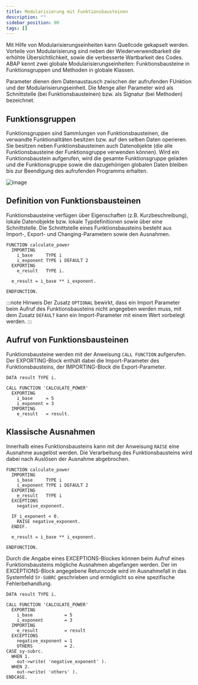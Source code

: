 ```yaml
---
title: Modularisierung mit Funktionsbausteinen
description: ""
sidebar_position: 90
tags: []
---
```


Mit Hilfe von Modularisierungseinheiten kann Quellcode gekapselt werden. Vorteile von Modularisierung sind neben der Wiederverwendbarkeit die erhöhte Übersichtlichkeit, sowie die verbesserte Wartbarkeit des Codes. ABAP kennt zwei globale
Modularisierungseinheiten: Funktionsbausteine in Funktionsgruppen und Methoden in globale Klassen.

Parameter dienen dem Datenaustausch zwischen der aufrufenden FUnktion und der Modularisierungseinheit. Die Menge aller Parameter wird als Schnittstelle (bei Funktionsbausteinen) bzw. als Signatur (bei Methoden) bezeichnet.

## Funktionsgruppen

Funktionsgruppen sind Sammlungen von Funktionsbausteinen, die verwandte Funktionalitäten besitzen bzw. auf den selben Daten operieren. Sie besitzen neben Funktionsbausteinen auch Datenobjekte (die alle Funktionsbausteine der Funktionsgruppe verwenden können).
Wird ein Funktionsbaustein aufgerufen, wird die gesamte Funktionsgruppe geladen und die Funktionsgruppe sowie die dazugehörigen globalen Daten bleiben bis zur Beendigung des aufrufenden Programms erhalten.

![image](https://user-images.githubusercontent.com/47243617/210174065-db8aa422-15b0-4d57-afa0-838a5ec31c6f.png)

## Definition von Funktionsbausteinen

Funktionsbausteine verfügen über Eigenschaften (z.B. Kurzbeschreibung), lokale Datenobjekte bzw. lokale Typdefinitionen sowie über eine Schnittstelle. Die Schnittstelle eines Funktionsbausteins besteht aus Import-, Export- und Changing-Parametern sowie den
Ausnahmen.

```abap showLineNumbers
FUNCTION calculate_power
  IMPORTING
    i_base     TYPE i
    i_exponent TYPE i DEFAULT 2
  EXPORTING
    e_result   TYPE i.

  e_result = i_base ** i_exponent.

ENDFUNCTION.
```

:::note Hinweis
Der Zusatz `OPTIONAL` bewirkt, dass ein Import Parameter beim Aufruf des Funktionsbausteins nicht angegeben werden muss, mit dem Zusatz `DEFAULT` kann ein Import-Parameter mit einem Wert vorbelegt werden.
:::

## Aufruf von Funktionsbausteinen

Funktionsbausteine werden mit der Anweisung `CALL FUNCTION` aufgerufen. Der EXPORTING-Block enthält dabei die Import-Parameter des Funktionsbausteins, der IMPORTING-Block die Export-Parameter.

```abap showLineNumbers
DATA result TYPE i.

CALL FUNCTION 'CALCULATE_POWER'
  EXPORTING
    i_base     = 5
    i_exponent = 3
  IMPORTING
    e_result   = result.
```

## Klassische Ausnahmen

Innerhalb eines Funktionsbausteins kann mit der Anweisung `RAISE` eine Ausnahme ausgelöst werden. Die Verarbeitung des Funktionsbausteins wird dabei nach Auslösen der Ausnahme abgebrochen.

```abap showLineNumbers
FUNCTION calculate_power
  IMPORTING
    i_base     TYPE i
    i_exponent TYPE i DEFAULT 2
  EXPORTING
    e_result   TYPE i
  EXCEPTIONS
    negative_exponent.

  IF i_exponent < 0.
    RAISE negative_exponent.
  ENDIF.

  e_result = i_base ** i_exponent.

ENDFUNCTION.
```

Durch die Angabe eines EXCEPTIONS-Blockes können beim Aufruf eines Funktionsbausteins mögliche Ausnahmen abgefangen werden. Der im EXCEPTIONS-Block angegebene Returncode wird im Ausnahmefall in das Systemfeld `SY-SUBRC` geschrieben und ermöglicht so eine
spezifische Fehlerbehandlung.

```abap showLineNumbers
DATA result TYPE i.

CALL FUNCTION 'CALCULATE_POWER'
  EXPORTING
    i_base            = 5
    i_exponent        = 3
  IMPORTING
    e_result          = result
  EXCEPTIONS
    negative_exponent = 1
    OTHERS            = 2.
CASE sy-subrc.
  WHEN 1.
    out->write( 'negative_exponent' ).
  WHEN 2.
    out->write( 'others' ).
ENDCASE.
```
